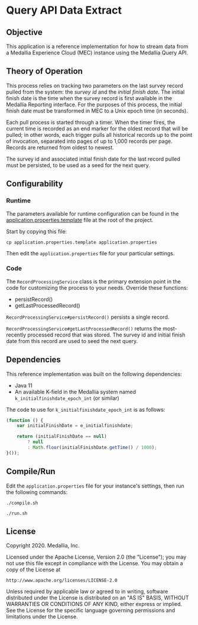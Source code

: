 # Query API Data Extract

## Objective

This application is a reference implementation for how to stream data
from a Medallia Experience Cloud (MEC) instance using the Medallia Query
API.

## Theory of Operation

This process relies on tracking two parameters on the last survey record
pulled from the system: the *survey id* and the *initial finish date*.
The initial finish date is the time when the survey record is first
available in the Medallia Reporting interface.  For the purposes of this
process, the initial finish date must be transformed in MEC to a Unix
epoch time (in seconds).

Each pull process is started through a timer.  When the timer fires, the
current time is recorded as an end marker for the oldest record that
will be pulled; in other words, each trigger pulls all historical
records up to the point of invocation, separated into pages of up to
1,000 records per page.  Records are returned from oldest to newest.

The survey id and associated initial finish date for the last record
pulled must be persisted, to be used as a seed for the next query.

## Configurability

### Runtime

The parameters available for runtime configuration can be found in the
[application.properties.template](application.properties.template) file
at the root of the project.

Start by copying this file:

```
cp application.properties.template application.properties
```

Then edit the `application.properties` file for your particular
settings.

### Code

The `RecordProcessingService` class is the primary extension point in
the code for customizing the process to your needs.  Override these
functions:

- persistRecord()
- getLastProcessedRecord()

`RecordProcessingService#persistRecord()` persists a single record.

`RecordProcessingService#getLastProcessedRecord()` returns the
most-recently processed record that was stored.  The survey id and
initial finish date from this record are used to seed the next query.

## Dependencies

This reference implementation was built on the following dependencies:

- Java 11
- An available K-field in the Medallia system named
  `k_initialfinishdate_epoch_int` (or similar)

The code to use for `k_initialfinishdate_epoch_int` is as follows:

```javascript
(function () {
    var initialFinishDate = e_initialfinishdate;

    return (initialFinishDate == null)
        ? null
        : Math.floor(initialFinishDate.getTime() / 1000);
}());
```

## Compile/Run

Edit the `application.properties` file for your instance's settings,
then run the following commands:

```
./compile.sh

./run.sh
```

## License

Copyright 2020.  Medallia, Inc.
    
Licensed under the Apache License, Version 2.0 (the "License"); you may
not use this file except in compliance with the License.  You may obtain
a copy of the License at
    
    http://www.apache.org/licenses/LICENSE-2.0
    
Unless required by applicable law or agreed to in writing, software
distributed under the License is distributed on an "AS IS" BASIS,
WITHOUT WARRANTIES OR CONDITIONS OF ANY KIND, either express or implied.
See the License for the specific language governing permissions and
limitations under the License.
